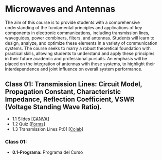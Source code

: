 # Microwaves and Antennas

The aim of this course is to provide students with a comprehensive understanding of the fundamental principles and applications of key components in electronic communications, including transmission lines, waveguides, power combiners, filters, and antennas. Students will learn to design, analyze, and optimize these elements in a variety of communication systems. The course seeks to marry a robust theoretical foundation with practical skills, allowing students to understand and apply these principles in their future academic and professional pursuits. An emphasis will be placed on the integration of antennas with these systems, to highlight their interdependence and joint influence on overall system performance.

## Class 01: Transmission Lines: Circuit Model, Propagation Constant, Characteristic Impedance, Reflection Coefficient, VSWR (Voltage Standing Wave Ratio).
* 1.1 Slides [[CANVA]](https://www.canva.com/design/DAFkV3v9o2A/Tx4vA9bg2zX5up8rwT9o6w/edit?utm_content=DAFkV3v9o2A&utm_campaign=designshare&utm_medium=link2&utm_source=sharebutton)
* 1.2 Quiz [[Forms]](https://forms.gle/AwpAGng3A5HZjnDDA)
* 1.3 Transmission Lines Pt01 [[Colab]](https://github.com/sfmoram/Microwaves-and-Antennas/blob/main/Class%2001/TransmissionLinesPt1.ipynb)

### Class 01:
- **0.1-Programa:** Programa del Curso
